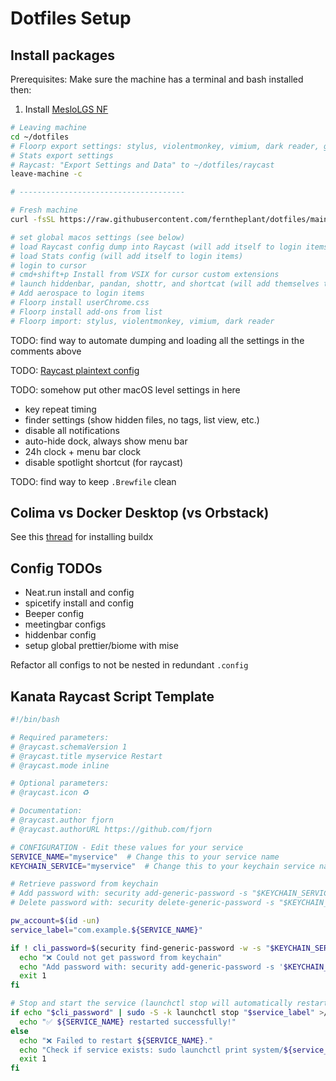 # Dotfiles Setup

## Install packages

Prerequisites: Make sure the machine has a terminal and bash installed then:

1. Install [MesloLGS NF](https://github.com/romkatv/powerlevel10k/blob/master/font.md)

```bash
# Leaving machine
cd ~/dotfiles
# Floorp export settings: stylus, violentmonkey, vimium, dark reader, get-addons-list.js
# Stats export settings
# Raycast: "Export Settings and Data" to ~/dotfiles/raycast
leave-machine -c

# -------------------------------------

# Fresh machine
curl -fsSL https://raw.githubusercontent.com/ferntheplant/dotfiles/main/scripts/setup-new-machine | bash

# set global macos settings (see below)
# load Raycast config dump into Raycast (will add itself to login items)
# load Stats config (will add itself to login items)
# login to cursor
# cmd+shift+p Install from VSIX for cursor custom extensions
# launch hiddenbar, pandan, shottr, and shortcat (will add themselves to login items)
# Add aerospace to login items
# Floorp install userChrome.css
# Floorp install add-ons from list
# Floorp import: stylus, violentmonkey, vimium, dark reader
```

TODO: find way to automate dumping and loading all the settings in the comments above

TODO: [Raycast plaintext config](https://gist.github.com/jeremy-code/50117d5b4f29e04fcbbb1f55e301b893)

TODO: somehow put other macOS level settings in here

- key repeat timing
- finder settings (show hidden files, no tags, list view, etc.)
- disable all notifications
- auto-hide dock, always show menu bar
- 24h clock + menu bar clock
- disable spotlight shortcut (for raycast)

TODO: find way to keep `.Brewfile` clean

## Colima vs Docker Desktop (vs Orbstack)

See this [thread](https://github.com/abiosoft/colima/discussions/273) for installing buildx

## Config TODOs

- Neat.run install and config
- spicetify install and config
- Beeper config
- meetingbar configs
- hiddenbar config
- setup global prettier/biome with mise

Refactor all configs to not be nested in redundant `.config`

## Kanata Raycast Script Template

```bash
#!/bin/bash

# Required parameters:
# @raycast.schemaVersion 1
# @raycast.title myservice Restart
# @raycast.mode inline

# Optional parameters:
# @raycast.icon ♻️

# Documentation:
# @raycast.author fjorn
# @raycast.authorURL https://github.com/fjorn

# CONFIGURATION - Edit these values for your service
SERVICE_NAME="myservice"  # Change this to your service name
KEYCHAIN_SERVICE="myservice"  # Change this to your keychain service name

# Retrieve password from keychain
# Add password with: security add-generic-password -s "$KEYCHAIN_SERVICE" -a "$(id -un)" -w 'yourpassword'
# Delete password with: security delete-generic-password -s "$KEYCHAIN_SERVICE" -a "$(id -un)"

pw_account=$(id -un)
service_label="com.example.${SERVICE_NAME}"

if ! cli_password=$(security find-generic-password -w -s "$KEYCHAIN_SERVICE" -a "$pw_account" 2>/dev/null); then
  echo "❌ Could not get password from keychain"
  echo "Add password with: security add-generic-password -s '$KEYCHAIN_SERVICE' -a '$pw_account' -w 'yourpassword'"
  exit 1
fi

# Stop and start the service (launchctl stop will automatically restart if KeepAlive is true)
if echo "$cli_password" | sudo -S -k launchctl stop "$service_label" >/dev/null 2>&1; then
  echo "✅ ${SERVICE_NAME} restarted successfully!"
else
  echo "❌ Failed to restart ${SERVICE_NAME}."
  echo "Check if service exists: sudo launchctl print system/${service_label}"
  exit 1
fi
```
